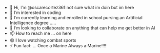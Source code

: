 - 👋 Hi, I’m @oscarecortez361 not sure what im doin but im here
- 👀 I’m interested in coding
- 🌱 I’m currently learning and enrolled in school pursing an Artificial Intelligence degree .....
- 💞️ I’m looking to collaborate on anything that can help me get better in AI
- 📫 How to reach me ... on here
- 😄 I love watching combat sports
- ⚡ Fun fact: ... Once a Marine Always a Marine!!!!

<!---
oscarecortez361/oscarecortez361 is a ✨ special ✨ repository because its `README.md` (this file) appears on your GitHub profile.
You can click the Preview link to take a look at your changes.
--->
